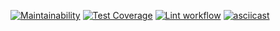 [![Maintainability](https://api.codeclimate.com/v1/badges/a99a88d28ad37a79dbf6/maintainability)](https://codeclimate.com/github/codeclimate/codeclimate/maintainability)
[![Test Coverage](https://api.codeclimate.com/v1/badges/a99a88d28ad37a79dbf6/test_coverage)](https://codeclimate.com/github/codeclimate/codeclimate/test_coverage)
[![Lint workflow](https://github.com/amarynets/python-project-lvl1/workflows/CI/badge.svg)](https://github.com/amarynets/python-project-lvl1/actions?query=workflow%3ACI)
[![asciicast](https://asciinema.org/a/xuTD5DrxKKdQ0IwdxSwyrUIBU.svg)](https://asciinema.org/a/xuTD5DrxKKdQ0IwdxSwyrUIBU)
